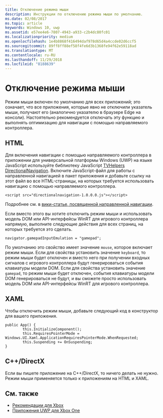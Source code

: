 ```yaml
---
title: Отключение режима мыши
description: Инструкции по отключению режима мыши по умолчанию.
ms.date: 02/08/2017
ms.topic: article
keywords: Windows 10, uwp
ms.assetid: e57ee4e6-7807-4943-a933-c2b4dc80fc01
ms.localizationpriority: medium
ms.openlocfilehash: 1e4b8868f416494daf978d65d4a4ccde02d6ccf5
ms.sourcegitcommit: 89ff8ff88ef58f4fe6d3b1368fe94f62e59118ad
ms.translationtype: MT
ms.contentlocale: ru-RU
ms.lasthandoff: 11/29/2018
ms.locfileid: "8188639"
---
```

# <a name="how-to-disable-mouse-mode"></a>Отключение режима мыши
Режим мыши включен по умолчанию для всех приложений; это означает, что все приложения, которые явно не отключили указатель мыши, получают его (аналогично указателю в браузере Edge на консоли). Настоятельно рекомендуется отключать эту функцию и выполнять оптимизацию для навигации с помощью направляемого контроллера.   
   
## <a name="html"></a>HTML   
Для включения навигации с помощью направляемого контроллера в приложении для универсальной платформы Windows (UWP) на языке JavaScript используйте библиотеку JavaScript [TVHelpers DirectionalNavigation](https://github.com/Microsoft/TVHelpers/wiki/Using-DirectionalNavigation). Включите JavaScript-файл для работы с направленной навигацией в пакет приложения и добавьте ссылку на этот файл во все HTML-страницы, на которых требуется использовать навигацию с помощью направляемого контроллера.

```code
<script src="directionalnavigation-1.0.0.0.js"></script>
```
Подробнее см. в [вики-статье, посвященной направленной навигации](https://github.com/Microsoft/TVHelpers/wiki/Using-DirectionalNavigation).

Если вместо этого вы хотите отключить режим мыши и использовать модель DOM или API-интерфейсы WinRT для игрового контроллера напрямую, выполните следующие действия для всех страниц, на которых требуется это сделать. 
   
```code
navigator.gamepadInputEmulation = "gamepad";
```   

   По умолчанию это свойство имеет значение `mouse`, которое включает режим мыши. Если для свойства установить значение `keyboard`, то режим мыши будет отключен и вместо него при получении входных сигналов с игрового контроллера будут генерироваться события клавиатуры модели DOM. Если для свойства установить значение `gamepad`, то режим мыши будет отключен, события клавиатуры модели DOM генерироваться не будут, и вы сможете просто использовать модель DOM или API-интерфейсы WinRT для игрового контроллера.

## <a name="xaml"></a>XAML    
Чтобы отключить режим мыши, добавьте следующий код в конструктор для вашего приложения.   
   
```code
public App() {
        this.InitializeComponent();
        this.RequiresPointerMode = Windows.UI.Xaml.ApplicationRequiresPointerMode.WhenRequested;
        this.Suspending += OnSuspending;
}
```

## <a name="cdirectx"></a>C++/DirectX   
Если вы пишете приложение на C++/DirectX, то ничего делать не нужно. Режим мыши применяется только к приложениям на HTML и XAML.

## <a name="see-also"></a>См. также
- [Рекомендации для Xbox](tailoring-for-xbox.md)
- [Приложения UWP для Xbox One](index.md)

